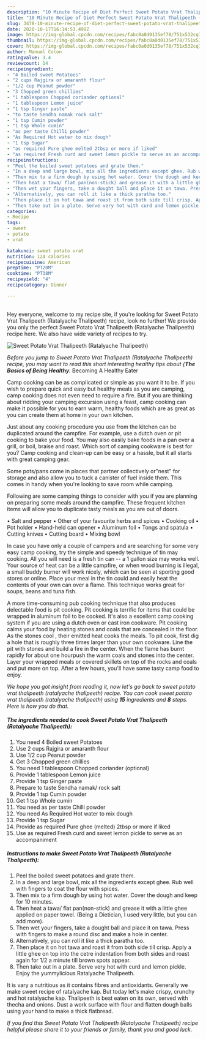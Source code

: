 ```yaml
---
description: "10 Minute Recipe of Diet Perfect Sweet Potato Vrat Thalipeeth (Ratalyache Thalipeeth)"
title: "10 Minute Recipe of Diet Perfect Sweet Potato Vrat Thalipeeth (Ratalyache Thalipeeth)"
slug: 3478-10-minute-recipe-of-diet-perfect-sweet-potato-vrat-thalipeeth-ratalyache-thalipeeth
date: 2020-10-17T16:14:53.499Z
image: https://img-global.cpcdn.com/recipes/fabc0a0d0135ef78/751x532cq70/sweet-potato-vrat-thalipeeth-ratalyache-thalipeeth-recipe-main-photo.jpg
thumbnail: https://img-global.cpcdn.com/recipes/fabc0a0d0135ef78/751x532cq70/sweet-potato-vrat-thalipeeth-ratalyache-thalipeeth-recipe-main-photo.jpg
cover: https://img-global.cpcdn.com/recipes/fabc0a0d0135ef78/751x532cq70/sweet-potato-vrat-thalipeeth-ratalyache-thalipeeth-recipe-main-photo.jpg
author: Manuel Colon
ratingvalue: 3.4
reviewcount: 14
recipeingredient:
- "4 Boiled sweet Potatoes"
- "2 cups Rajgira or amaranth flour"
- "1/2 cup Peanut powder"
- "3 Chopped green chillies"
- "1 tablespoon Chopped coriander optional"
- "1 tablespoon Lemon juice"
- "1 tsp Ginger paste"
- "to taste Sendha namak rock salt"
- "1 tsp Cumin powder"
- "1 tsp Whole cumin"
- "as per taste Chilli powder"
- "As Required Hot water to mix dough"
- "1 tsp Sugar"
- "as required Pure ghee melted 2tbsp or more if liked"
- "as required Fresh curd and sweet lemon pickle to serve as an accompaniment"
recipeinstructions:
- "Peel the boiled sweet potatoes and grate them."
- "In a deep and large bowl, mix all the ingredients except ghee. Rub well with fingers to coat the flour with spices."
- "Then mix to a firm dough by using hot water. Cover the dough and keep for 10 minutes."
- "Then heat a tawa/ flat pan(non-stick) and grease it with a little ghee applied on paper towel. (Being a Dietician, I used very little, but you can add more)."
- "Then wet your fingers, take a dought ball and place it on tawa. Press with fingers to make a round disc and make a hole in center."
- "Alternatively, you can roll it like a thick paratha too."
- "Then place it on hot tawa and roast it from both side till crisp. Apply a little ghee on top into the cetre indentation from both sides and roast again for 1/2 a minute till brown spots appear."
- "Then take out in a plate. Serve very hot with curd and lemon pickle. Enjoy the yummylicious Ratalyache Thalipeeth."
categories:
- Recipe
tags:
- sweet
- potato
- vrat

katakunci: sweet potato vrat 
nutrition: 124 calories
recipecuisine: American
preptime: "PT20M"
cooktime: "PT38M"
recipeyield: "4"
recipecategory: Dinner

---
```

<br>
Hey everyone, welcome to my recipe site, if you're looking for Sweet Potato Vrat Thalipeeth (Ratalyache Thalipeeth) recipe, look no further! We provide you only the perfect Sweet Potato Vrat Thalipeeth (Ratalyache Thalipeeth) recipe here. We also have wide variety of recipes to try.
<br>


![Sweet Potato Vrat Thalipeeth (Ratalyache Thalipeeth)](https://img-global.cpcdn.com/recipes/fabc0a0d0135ef78/751x532cq70/sweet-potato-vrat-thalipeeth-ratalyache-thalipeeth-recipe-main-photo.jpg)

<i>Before you jump to Sweet Potato Vrat Thalipeeth (Ratalyache Thalipeeth) recipe, you may want to read this short interesting healthy tips about {<strong>The Basics of Being Healthy</strong>.</i>
Becoming A Healthy Eater

    
Camp cooking can be as complicated or simple as you want it to be. If you wish to prepare quick and easy but healthy meals as you are camping, camp cooking does not even need to require a fire. But if you are thinking about ridding your camping excursion using a feast, camp cooking can make it possible for you to earn warm, healthy foods which are as great as you can create them at home in your own kitchen.

 Just about any cooking procedure you use from the kitchen can be duplicated around the campfire. For example, use a dutch oven or pit cooking to bake your food. You may also easily bake foods in a pan over a grill, or boil, braise and roast. Which sort of camping cookware is best for you? Camp cooking and clean-up can be easy or a hassle, but it all starts with great camping gear.

Some pots/pans come in places that partner collectively or"nest" for storage and also allow you to tuck a canister of fuel inside them. This comes in handy when you're looking to save room while camping.

Following are some camping things to consider with you if you are planning on preparing some meals around the campfire. These frequent kitchen items will allow you to duplicate tasty meals as you are out of doors.

• Salt and pepper
• Other of your favourite herbs and spices
• Cooking oil
• Pot holder
• Hand-held can opener
• Aluminum foil
• Tongs and spatula
• Cutting knives
• Cutting board
• Mixing bowl


In case you have only a couple of campers and are searching for some very easy camp cooking, try the simple and speedy technique of tin may cooking. All you will need is a fresh tin can -- a 1 gallon size may works well. Your source of heat can be a little campfire, or when wood burning is illegal, a small buddy burner will work nicely, which can be seen at sporting good stores or online. Place your meal in the tin could and easily heat the contents of your own can over a flame.  This technique works great for soups, beans and tuna fish.

A more time-consuming pub cooking technique that also produces delectable food is pit cooking. Pit cooking is terrific for items that could be wrapped in aluminum foil to be cooked.  It's also a excellent camp cooking system if you are using a dutch oven or cast iron cookware. Pit cooking calms your food by heating stones and coals that are concealed in the floor. As the stones cool , their emitted heat cooks the meals. To pit cook, first dig a hole that is roughly three times larger than your own cookware. Line the pit with stones and build a fire in the center. When the flame has burnt rapidly for about one hourpush the warm coals and stones into the center. Layer your wrapped meals or covered skillets on top of the rocks and coals and put more on top. After a few hours, you'll have some tasty camp food to enjoy.


<i>We hope you got insight from reading it, now let's go back to sweet potato vrat thalipeeth (ratalyache thalipeeth) recipe. You can cook sweet potato vrat thalipeeth (ratalyache thalipeeth) using <strong>15</strong> ingredients and <strong>8</strong> steps. Here is how you do that.
</i>

##### The ingredients needed to cook Sweet Potato Vrat Thalipeeth (Ratalyache Thalipeeth):

1. You need 4 Boiled sweet Potatoes
1. Use 2 cups Rajgira or amaranth flour
1. Use 1/2 cup Peanut powder
1. Get 3 Chopped green chillies
1. You need 1 tablespoon Chopped coriander (optional)
1. Provide 1 tablespoon Lemon juice
1. Provide 1 tsp Ginger paste
1. Prepare to taste Sendha namak/ rock salt
1. Provide 1 tsp Cumin powder
1. Get 1 tsp Whole cumin
1. You need as per taste Chilli powder
1. You need As Required Hot water to mix dough
1. Provide 1 tsp Sugar
1. Provide as required Pure ghee (melted) 2tbsp or more if liked
1. Use as required Fresh curd and sweet lemon pickle to serve as an accompaniment


##### Instructions to make Sweet Potato Vrat Thalipeeth (Ratalyache Thalipeeth):

1. Peel the boiled sweet potatoes and grate them.
1. In a deep and large bowl, mix all the ingredients except ghee. Rub well with fingers to coat the flour with spices.
1. Then mix to a firm dough by using hot water. Cover the dough and keep for 10 minutes.
1. Then heat a tawa/ flat pan(non-stick) and grease it with a little ghee applied on paper towel. (Being a Dietician, I used very little, but you can add more).
1. Then wet your fingers, take a dought ball and place it on tawa. Press with fingers to make a round disc and make a hole in center.
1. Alternatively, you can roll it like a thick paratha too.
1. Then place it on hot tawa and roast it from both side till crisp. Apply a little ghee on top into the cetre indentation from both sides and roast again for 1/2 a minute till brown spots appear.
1. Then take out in a plate. Serve very hot with curd and lemon pickle. Enjoy the yummylicious Ratalyache Thalipeeth.


It is vary a nutritious as it contains fibres and antioxidants. Generally we make sweet recipe of ratalyache kap. But today let&#39;s make crispy, crunchy and hot ratalyache kap. Thalipeeth is best eaten on its own, served with thecha and onions. Dust a work surface with flour and flatten dough balls using your hand to make a thick flatbread. 

<i>If you find this Sweet Potato Vrat Thalipeeth (Ratalyache Thalipeeth) recipe helpful please share it to your friends or family, thank you and good luck.</i>
